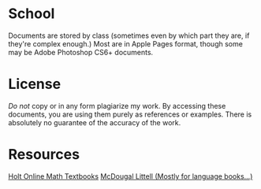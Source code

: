 School
======

Documents are stored by class (sometimes even by which part they are, if they're complex enough.)
Most are in Apple Pages format, though some may be Adobe Photoshop CS6+ documents.

License
======

*Do not* copy or in any form plagiarize my work. By accessing these documents, you are using them purely as references or examples. There is absolutely no guarantee of the accuracy of the work.

Resources
======

[Holt Online Math Textbooks](http://my.hrw.com/index.jsp)
[McDougal Littell (Mostly for language books...)](http://classzone.com/)
